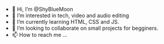 - 👋 Hi, I’m @ShyBlueMoon
- 👀 I’m interested in tech, video and audio editing
- 🌱 I’m currently learning HTML, CSS and JS.
- 💞️ I’m looking to collaborate on small projects for begginers.
- 📫 How to reach me ...

<!---
ShyBlueMoon/ShyBlueMoon is a ✨ special ✨ repository because its `README.md` (this file) appears on your GitHub profile.
You can click the Preview link to take a look at your changes.
--->
